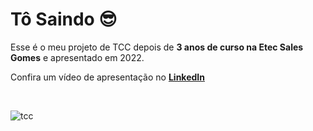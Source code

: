 # Tô Saindo 😎

Esse é o meu projeto de TCC depois de **3 anos de curso na Etec Sales Gomes** e apresentado em 2022.

Confira um vídeo de apresentação no [**LinkedIn**](https://www.linkedin.com/posts/joao-victor-silva-de-jesus_fala-rapaziada-eu-queria-mostrar-um-pouco-activity-7002977676231634944-Jlpd?utm_source=share&utm_medium=member_desktop)

<br>

![tcc](https://github.com/user-attachments/assets/fe5fc12e-9602-476b-81db-e9309a41635d)

